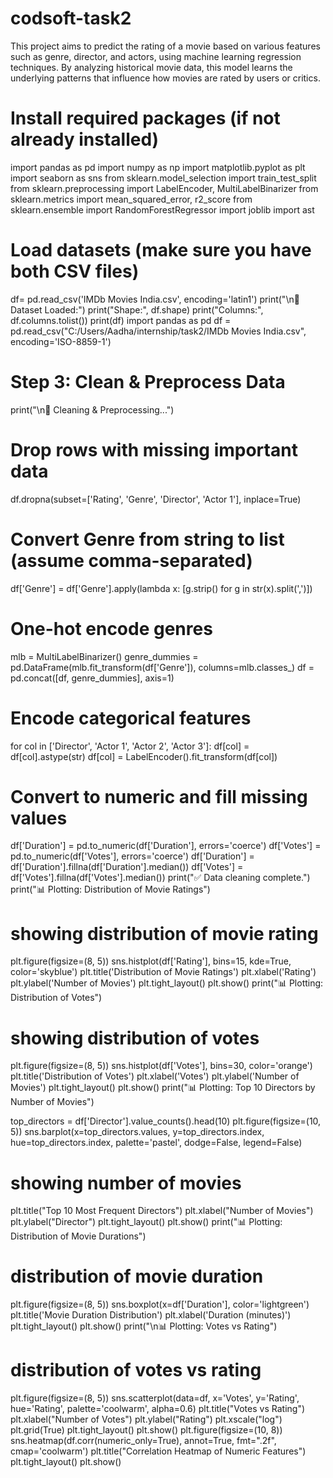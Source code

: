 # codsoft-task2
This project aims to predict the rating of a movie based on various features such as genre, director, and actors, using machine learning regression techniques. By analyzing historical movie data, this model learns the underlying patterns that influence how movies are rated by users or critics.
# Install required packages (if not already installed)
import pandas as pd
import numpy as np
import matplotlib.pyplot as plt
import seaborn as sns
from sklearn.model_selection import train_test_split
from sklearn.preprocessing import LabelEncoder, MultiLabelBinarizer
from sklearn.metrics import mean_squared_error, r2_score
from sklearn.ensemble import RandomForestRegressor
import joblib
import ast
# Load datasets (make sure you have both CSV files)
df= pd.read_csv('IMDb Movies India.csv', encoding='latin1')
print("\n📄 Dataset Loaded:")
print("Shape:", df.shape)
print("Columns:", df.columns.tolist())
print(df)
import pandas as pd
df = pd.read_csv("C:/Users/Aadha/internship/task2/IMDb Movies India.csv", encoding='ISO-8859-1')
# Step 3: Clean & Preprocess Data
print("\n🧼 Cleaning & Preprocessing...")
# Drop rows with missing important data
df.dropna(subset=['Rating', 'Genre', 'Director', 'Actor 1'], inplace=True)
# Convert Genre from string to list (assume comma-separated)
df['Genre'] = df['Genre'].apply(lambda x: [g.strip() for g in str(x).split(',')])
# One-hot encode genres
mlb = MultiLabelBinarizer()
genre_dummies = pd.DataFrame(mlb.fit_transform(df['Genre']), columns=mlb.classes_)
df = pd.concat([df, genre_dummies], axis=1)
# Encode categorical features
for col in ['Director', 'Actor 1', 'Actor 2', 'Actor 3']:
    df[col] = df[col].astype(str)
    df[col] = LabelEncoder().fit_transform(df[col])
# Convert to numeric and fill missing values
df['Duration'] = pd.to_numeric(df['Duration'], errors='coerce')
df['Votes'] = pd.to_numeric(df['Votes'], errors='coerce')
df['Duration'] = df['Duration'].fillna(df['Duration'].median())
df['Votes'] = df['Votes'].fillna(df['Votes'].median())
print("✅ Data cleaning complete.")
print("📊 Plotting: Distribution of Movie Ratings")
# showing distribution of movie rating
plt.figure(figsize=(8, 5))
sns.histplot(df['Rating'], bins=15, kde=True, color='skyblue')
plt.title('Distribution of Movie Ratings')
plt.xlabel('Rating')
plt.ylabel('Number of Movies')
plt.tight_layout()
plt.show()
print("📊 Plotting: Distribution of Votes")
# showing distribution of votes
plt.figure(figsize=(8, 5))
sns.histplot(df['Votes'], bins=30, color='orange')
plt.title('Distribution of Votes')
plt.xlabel('Votes')
plt.ylabel('Number of Movies')
plt.tight_layout()
plt.show()
print("📊 Plotting: Top 10 Directors by Number of Movies")

top_directors = df['Director'].value_counts().head(10)
plt.figure(figsize=(10, 5))
sns.barplot(x=top_directors.values, y=top_directors.index, hue=top_directors.index, palette='pastel', dodge=False, legend=False)
# showing number of movies
plt.title("Top 10 Most Frequent Directors")
plt.xlabel("Number of Movies")
plt.ylabel("Director")
plt.tight_layout()
plt.show()
print("📊 Plotting: Distribution of Movie Durations")
# distribution of movie duration
plt.figure(figsize=(8, 5))
sns.boxplot(x=df['Duration'], color='lightgreen')
plt.title('Movie Duration Distribution')
plt.xlabel('Duration (minutes)')
plt.tight_layout()
plt.show()
print("\n📊 Plotting: Votes vs Rating")
# distribution of votes vs rating
plt.figure(figsize=(8, 5))
sns.scatterplot(data=df, x='Votes', y='Rating', hue='Rating', palette='coolwarm', alpha=0.6)
plt.title("Votes vs Rating")
plt.xlabel("Number of Votes")
plt.ylabel("Rating")
plt.xscale("log")
plt.grid(True)
plt.tight_layout()
plt.show()
plt.figure(figsize=(10, 8))
sns.heatmap(df.corr(numeric_only=True), annot=True, fmt=".2f", cmap='coolwarm')
plt.title("Correlation Heatmap of Numeric Features")
plt.tight_layout()
plt.show()
